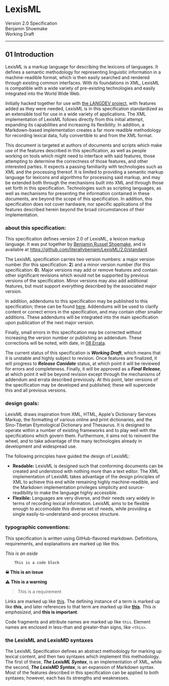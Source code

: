 #  LexisML  #

Version 2.0 Specification<br>
Benjamin Shoemake<br>
Working Draft

- - -

##  01 Introduction  ##

LexisML is a markup language for describing the lexicons of languages.
It defines a semantic methodology for representing linguistic information in a machine-readible format, which is then easily searched and rendered through existing common interfaces.
With its foundations in XML, LexisML is compatible with a wide variety of pre-existing technologies and easily integrated into the World Wide Web.

Initially hacked together for use with [the LANGDEV project][LANGDEV], with features added as they were needed, LexisML is in this specification standardized as an extensible tool for use in a wide variety of applications.
The XML implementation of LexisML follows directly from this initial attempt, expanding its capabilities and increasing its flexibility.
In addition, a Markdown-based implementation creates a far more readible methodology for recording lexical data, fully convertible to and from the XML format.

This document is targeted at authors of documents and scripts which make use of the features described in this specification, as well as people working on tools which might need to interface with said features, those attempting to determine the correctness of those features, and other interested parties.
It expects a passing familiarity with technologies such as XML and the processing thereof.
It is limited to providing a semantic markup language for lexicons and algorithms for processing said markup, and may be extended both through the mechanisms built into XML and through those set forth in this specification.
Technologies such as scripting languages, as well as mechanisms for presenting the information contained in these documents, are beyond the scope of this specification.
In addition, this specification does not cover hardware, nor specific applications of the features described herein beyond the broad circumstances of their implementation.

###  about this specification:  ###

This specification defines version 2.0 of LexisML, a lexicon markup language.
It was put together by [Benjamin Russel Shoemake][BENJAM], and is available at <https://github.com/literallybenjam/LexisML/2.0/standard>.

The LexisML specification carries two version numbers: a major version number (for this specification: __2__) and a minor version number (for this specification: __0__).
Major versions may add or remove features and contain other significant revisions which would not be supported by previous versions of the specification.
Minor versions may also add additional features, but must support everything described by the associated major version.

In addition, addendums to this specification may be published to this specification; these can be found [here](addendums).
Addendums will be used to clarify content or correct errors in the specification, and may contain other smaller additions.
These addendums will be integrated into the main specification upon publication of the next major version.

Finally, small errors in this specification may be corrected without increasing the version number or publishing an addendum.
These corrections will be noted, with date, in [08 Errata](08%20Errata.md).

The current status of this specification is **_Working Draft_**, which means that it is unstable and highly subject to revision.
Once features are finalized, it will progress to **_Release Canidate_** status, at which point it will be reviewed for errors and completeness.
Finally, it will be approved as a **_Final Release_**, at which point it will be beyond revision except through the mechanisms of addendum and errata described previously.
At this point, later versions of the specification may be developed and published; these will supercede this and all previous versions.

###  design goals:  ###

LexisML draws inspiration from XML, HTML, Apple's Dictionary Services Markup, the formatting of various online and print dictionaries, and the Sino-Tibetan Etymological Dictionary and Thesaurus.
It is designed to operate within a number of existing frameworks and to play well with the specifications which govern them.
Furthermore, it aims not to reinvent the wheel, and to take advantage of the many technologies already in development and widespread use.

The following principles have guided the design of LexisML:

- <b>Readable:</b> LexisML is designed such that conforming documents can be created and understood with nothing more than a text editor.
The XML implementation of LexisML takes advantage of the design principles of XML to achieve this end while remaining highly machine-readible, and the Markdown implementation privileges simplicity and source-readibility to make the language highly accessible.
- <b>Flexible:</b> Languages are very diverse, and their needs vary widely in terms of recording lexical information.
LexisML aims to be flexible enough to accomodate this diverse set of needs, while providing a single easily-to-understand-and-process structure.

###  typographic conventions:  ###

This specification is written using GitHub-flavored markdown. Definitions, requirements, and explanations are marked up like this.

*This is an aside*

```
    This is a code block
```

**☠ This is an issue**

**⚠ This is a warning**

> This is a requirement

Links are marked up like [this][EXAMPLE]. The defining instance of a term is marked up like **_this_**, and later references to that term are marked up like [**this**](#typographic-conventions).
*This is emphasized*, and __this is important__.

Code fragments and attribute names are marked up like `this`.
Element names are enclosed in less-than and greater-than signs, like `<this>`.

###  the LexisML and LexisMD syntaxes  ##

The LexisML Specification defines an abstract methodology for marking up lexical content, and then two syntaxes which implement this methodology.
The first of these, **_The LexisML Syntax_**, is an implementation of XML, while the second, **_The LexisMD Syntax_**, is an expansion of Markdown syntax.
Most of the features described in this specification can be applied to both syntaxes; however, each has its strengths and weaknesses.

[BENJAM]: http://benjam.xyz/
[EXAMPLE]: http://example.com/
[LANGDEV]: https://github.com/literallybenjam/langdev
